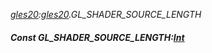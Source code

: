 _[gles20](../../modules/gles20/gles20-module.md):[gles20](../../modules/gles20/gles20-module.md).GL\_SHADER\_SOURCE\_LENGTH_
##### Const GL\_SHADER\_SOURCE\_LENGTH:[Int](../../modules/wonkey/wonkey-types-int.md)
